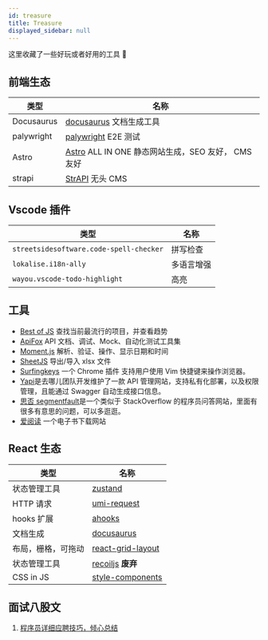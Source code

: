 ```yaml
---
id: treasure
title: Treasure
displayed_sidebar: null
---
```


这里收藏了一些好玩或者好用的工具 🔧

## 前端生态

| 类型       | 名称                                                                                               |
| ---------- | -------------------------------------------------------------------------------------------------- |
| Docusaurus | [docusaurus](https://docusaurus.io/) 文档生成工具                                                  |
| palywright | [palywright](https://playwright.dev/) E2E 测试                                                     |
| Astro      | [Astro](https://github.com/storyblok/storyblok-astro) ALL IN ONE 静态网站生成，SEO 友好， CMS 友好 |
| strapi     | [StrAPI](https://strapi.io/) 无头 CMS                                                              |

## Vscode 插件

| 类型                                    | 名称       |
| --------------------------------------- | ---------- |
| `streetsidesoftware.code-spell-checker` | 拼写检查   |
| `lokalise.i18n-ally`                    | 多语言增强 |
| `wayou.vscode-todo-highlight`           | 高亮       |

## 工具

- [Best of JS](https://bestofjs.org/) 查找当前最流行的项目，并查看趋势
- [ApiFox](https://www.apifox.cn/) API 文档、调试、Mock、自动化测试工具集
- [Moment.js](https://momentjs.com/) 解析、验证、操作、显示日期和时间
- [SheetJS](https://sheetjs.com/) 导出/导入 xlsx 文件
- [Surfingkeys](https://github.com/brookhong/Surfingkeys) 一个 Chrome 插件 支持用户使用 Vim 快捷键来操作浏览器。
- [Yapi](https://hellosean1025.github.io/yapi/)是去哪儿团队开发维护了一款 API 管理网站，支持私有化部署，以及权限管理，且能通过 Swagger 自动生成接口信息。
- [思否 segmentfault](https://segmentfault.com/)是一个类似于 StackOverflow 的程序员问答网站，里面有很多有意思的问题，可以多逛逛。
- [爱阅读](https://www.iyd.wang/) 一个电子书下载网站


## React 生态

| 类型                  | 名称                                                                        |
| --------------------- | --------------------------------------------------------------------------- |
| 状态管理工具          | [zustand](https://github.com/pmndrs/zustand)                                |
| HTTP 请求             | [umi-request](https://github.com/umijs/umi-request)                         |
| hooks 扩展            | [ahooks](https://ahooks.js.org/)                                            |
| 文档生成              | [docusaurus](https://docusaurus.io/)                                        |
| 布局，栅格，可拖动    | [react-grid-layout](https://github.com/react-grid-layout/react-grid-layout) |
| 状态管理工具 | [recoiljs](https://recoiljs.org/zh-hans/) **废弃**                          |
| CSS in JS             | [style-components ](https://styled-components.com/)                         |


## 面试八股文

1. [程序员详细应聘技巧，倾心总结](https://juejin.cn/post/7081259940270047246)
